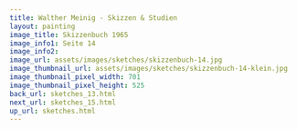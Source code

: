 ```yaml
---
title: Walther Meinig - Skizzen & Studien
layout: painting
image_title: Skizzenbuch 1965
image_info1: Seite 14
image_info2: 
image_url: assets/images/sketches/skizzenbuch-14.jpg
image_thumbnail_url: assets/images/sketches/skizzenbuch-14-klein.jpg
image_thumbnail_pixel_width: 701
image_thumbnail_pixel_height: 525
back_url: sketches_13.html
next_url: sketches_15.html
up_url: sketches.html
---
```



